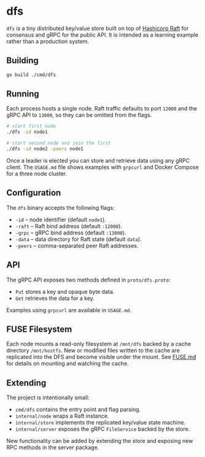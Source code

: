 # dfs

`dfs` is a tiny distributed key/value store built on top of
[Hashicorp Raft](https://github.com/hashicorp/raft) for consensus and
gRPC for the public API. It is intended as a learning example rather
than a production system.

## Building

```sh
go build ./cmd/dfs
```

## Running

Each process hosts a single node. Raft traffic defaults to port `12000`
and the gRPC API to `13000`, so they can be omitted from the flags.

```sh
# start first node
./dfs -id node1

# start second node and join the first
./dfs -id node2 -peers node1
```

Once a leader is elected you can store and retrieve data using any gRPC
client. The `USAGE.md` file shows examples with `grpcurl` and Docker
Compose for a three node cluster.

## Configuration

The `dfs` binary accepts the following flags:

* `-id` – node identifier (default `node1`).
* `-raft` – Raft bind address (default `:12000`).
* `-grpc` – gRPC bind address (default `:13000`).
* `-data` – data directory for Raft state (default `data`).
* `-peers` – comma-separated peer Raft addresses.

## API

The gRPC API exposes two methods defined in `proto/dfs.proto`:

* `Put` stores a key and opaque byte data.
* `Get` retrieves the data for a key.

Examples using `grpcurl` are available in `USAGE.md`.

## FUSE Filesystem

Each node mounts a read-only filesystem at `/mnt/dfs` backed by a cache
directory `/mnt/hostfs`. New or modified files written to the cache are
replicated into the DFS and become visible under the mount. See
[FUSE.md](FUSE.md) for details on mounting and watching the cache.

## Extending

The project is intentionally small:

* `cmd/dfs` contains the entry point and flag parsing.
* `internal/node` wraps a Raft instance.
* `internal/store` implements the replicated key/value state machine.
* `internal/server` exposes the gRPC `FileService` backed by the store.

New functionality can be added by extending the store and exposing new
RPC methods in the server package.

